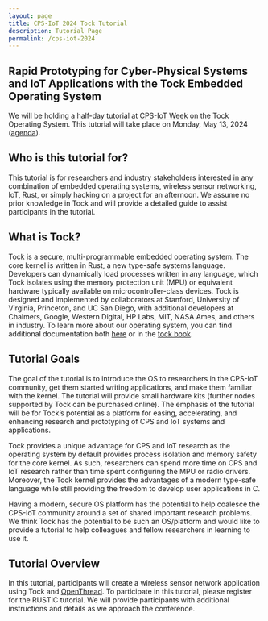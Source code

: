 ```yaml
---
layout: page
title: CPS-IoT 2024 Tock Tutorial
description: Tutorial Page
permalink: /cps-iot-2024
---
```


## Rapid Prototyping for Cyber-Physical Systems and IoT Applications with the Tock Embedded Operating System

We will be holding a half-day tutorial at [CPS-IoT Week](https://cps-iot-week2024.ie.cuhk.edu.hk/index.php) on the Tock Operating System. This tutorial will take place on Monday, May 13, 2024 ([agenda](https://tockos.org/cps-iot-2024/agenda)).

## Who is this tutorial for?

This tutorial is for researchers and industry stakeholders interested in any combination of embedded operating systems, wireless sensor networking, IoT, Rust, or simply hacking on a project for an afternoon. We assume no prior knowledge in Tock and will provide a detailed guide to assist participants in the tutorial.

## What is Tock?

Tock is a secure, multi-programmable embedded operating system. The core kernel is written in Rust, a new type-safe systems language. Developers can dynamically load processes written in any language, which Tock isolates using the memory protection unit (MPU) or equivalent hardware typically available on microcontroller-class devices. Tock is designed and implemented by collaborators at Stanford, University of Virginia, Princeton, and UC San Diego, with additional developers at Chalmers, Google, Western Digital, HP Labs, MIT, NASA Ames, and others in industry. To learn more about our operating system, you can find additional documentation both [here](https://tockos.org/documentation) or in the [tock book](https://book.tockos.org).

## Tutorial Goals

The goal of the tutorial is to introduce the OS to researchers in the CPS-IoT community, get them started writing applications, and make them familiar with the kernel. The tutorial will provide small hardware kits (further nodes supported by Tock can be purchased online). The emphasis of the tutorial will be for Tock’s potential as a platform for easing, accelerating, and enhancing research and prototyping of CPS and IoT systems and applications.

Tock provides a unique advantage for CPS and IoT research as the operating system by default provides process isolation and memory safety for the core kernel. As such, researchers can spend more time on CPS and IoT research rather than time spent configuring the MPU or radio drivers. Moreover, the Tock kernel provides the advantages of a modern type-safe language while still providing the freedom to develop user applications in C.

Having a modern, secure OS platform has the potential to help coalesce the CPS-IoT community around a set of shared important research problems. We think Tock has the potential to be such an OS/platform and would like to provide a tutorial to help colleagues and fellow researchers in learning to use it. 

## Tutorial Overview

In this tutorial, participants will create a wireless sensor network application using Tock and [OpenThread](https://openthread.io). To participate in this tutorial, please register for the RUSTIC tutorial. We will provide participants with additional instructions and details as we approach the conference.